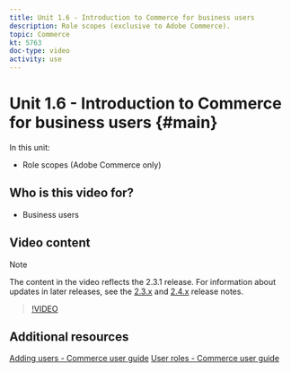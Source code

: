 ```yaml
---
title: Unit 1.6 - Introduction to Commerce for business users
description: Role scopes (exclusive to Adobe Commerce).
topic: Commerce
kt: 5763
doc-type: video
activity: use
---
```


# Unit 1.6 - Introduction to Commerce for business users {#main}

In this unit:

- Role scopes (Adobe Commerce only)

## Who is this video for?

- Business users

## Video content

>[!NOTE]
>
>The content in the video reflects the 2.3.1 release. For information about updates in later releases, see the [ 2.3.x](https://devdocs.magento.com/guides/v2.3/release-notes/bk-release-notes.html) and [2.4.x](https://devdocs.magento.com/guides/v2.4/release-notes/bk-release-notes.html) release notes.

>[!VIDEO](https://video.tv.adobe.com/v/35948?quality=12&learn=on)

## Additional resources

[Adding users - Commerce user guide](https://docs.magento.com/user-guide/system/permissions-users-all.html)
[User roles - Commerce user guide](https://docs.magento.com/user-guide/system/permissions-user-roles.html)

